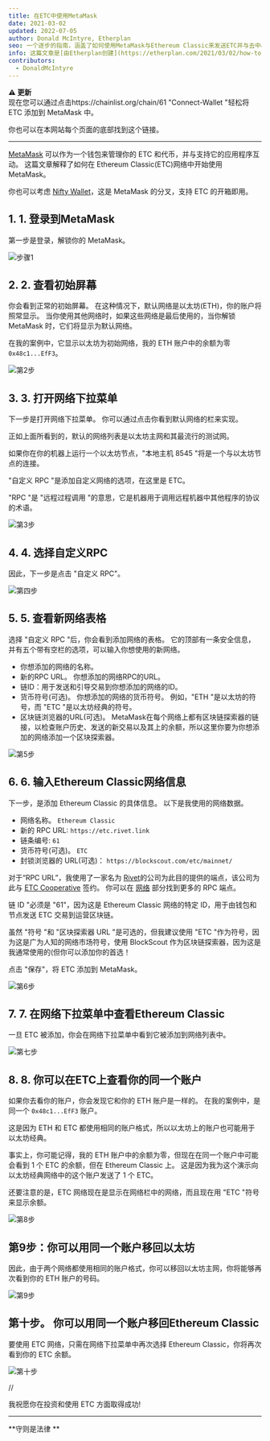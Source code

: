```yaml
---
title: 在ETC中使用MetaMask
date: 2021-03-02
updated: 2022-07-05
author: Donald McIntyre, Etherplan
seo: 一个逐步的指南，涵盖了如何使用MetaMask与Ethereum Classic来发送ETC并与去中心化的应用程序互动。
info: 这篇文章是[由Etherplan创建](https://etherplan.com/2021/03/02/how-to-connect-metamask-to-ethereum-classic/15512/)。 更多Ethereum Classic教程、理论和加密货币概念，请查看 [etherplan.com](https://etherplan.com)。
contributors:
  - DonaldMcIntyre
---
```


**⚠️ 更新**  
现在您可以通过点击https://chainlist.org/chain/61 "Connect-Wallet "轻松将 ETC 添加到 MetaMask 中。

你也可以在本网站每个页面的底部找到这个链接。

---

[MetaMask](https://metamask.io) 可以作为一个钱包来管理你的 ETC 和代币，并与支持它的应用程序互动。 这篇文章解释了如何在 Ethereum Classic(ETC)网络中开始使用 MetaMask。

你也可以考虑 [Nifty Wallet](https://chrome.google.com/webstore/detail/nifty-wallet/jbdaocneiiinmjbjlgalhcelgbejmnid?ucbcb=1)，这是 MetaMask 的分叉，支持 ETC 的开箱即用。

## 1. 1. 登录到MetaMask

第一步是登录，解锁你的 MetaMask。

![步骤1](./01.png)

## 2. 2. 查看初始屏幕

你会看到正常的初始屏幕。 在这种情况下，默认网络是以太坊(ETH)，你的账户将照常显示。 当你使用其他网络时，如果这些网络是最后使用的，当你解锁 MetaMask 时，它们将显示为默认网络。

在我的案例中，它显示以太坊为初始网络，我的 ETH 账户中的余额为零 `0x48c1...EfF3`。

![第2步](./02.png)

## 3. 3. 打开网络下拉菜单

下一步是打开网络下拉菜单。 你可以通过点击你看到默认网络的栏来实现。

正如上面所看到的，默认的网络列表是以太坊主网和其最流行的测试网。

如果你在你的机器上运行一个以太坊节点，"本地主机 8545 "将是一个与以太坊节点的连接。

"自定义 RPC "是添加自定义网络的选项，在这里是 ETC。

"RPC "是 "远程过程调用 "的意思，它是机器用于调用远程机器中其他程序的协议的术语。

![第3步](./03.png)

## 4. 4. 选择自定义RPC

因此，下一步是点击 "自定义 RPC"。

![第四步](./04.png)

## 5. 5. 查看新网络表格

选择 "自定义 RPC "后，你会看到添加网络的表格。 它的顶部有一条安全信息，并有五个带有空栏的选项，可以输入你想使用的新网络。

- 你想添加的网络的名称。
- 新的RPC URL。 你想添加的网络RPC的URL。
- 链ID：用于发送和引导交易到你想添加的网络的ID。
- 货币符号(可选)。 你想添加的网络的货币符号。 例如，"ETH "是以太坊的符号，而 "ETC "是以太坊经典的符号。
- 区块链浏览器的URL(可选)。 MetaMask在每个网络上都有区块链探索器的链接，以检查账户历史、发送的新交易以及其上的余额，所以这里你要为你想添加的网络添加一个区块探索器。

![第5步](./05.png)

## 6. 6. 输入Ethereum Classic网络信息

下一步，是添加 Ethereum Classic 的具体信息。 以下是我使用的网络数据。

- 网络名称。 `Ethereum Classic`
- 新的 RPC URL: `https://etc.rivet.link`
- 链条编号: `61`
- 货币符号(可选)。 `ETC`
- 封锁浏览器的 URL(可选)： `https://blockscout.com/etc/mainnet/`

对于“RPC URL”，我使用了一家名为 [Rivet](https://rivet.link/)的公司为此目的提供的端点，该公司为此与 [ETC Cooperative](https://etccooperative.org) 签约。 你可以在 [网络](/network/endpoints) 部分找到更多的 RPC 端点。

链 ID "必须是 "61"，因为这是 Ethereum Classic 网络的特定 ID，用于由钱包和节点发送 ETC 交易到运营区块链。

虽然 "符号 "和 "区块探索器 URL "是可选的，但我建议使用 "ETC "作为符号，因为这是广为人知的网络市场符号，使用 BlockScout 作为区块链探索器，因为这是我通常使用的(但你可以添加你的首选！

点击 "保存"，将 ETC 添加到 MetaMask。

![第6步](./06-rivet.png)

## 7. 7. 在网络下拉菜单中查看Ethereum Classic

一旦 ETC 被添加，你会在网络下拉菜单中看到它被添加到网络列表中。

![第七步](./07.png)

## 8. 8. 你可以在ETC上查看你的同一个账户

如果你去看你的账户，你会发现它和你的 ETH 账户是一样的。 在我的案例中，是同一个 `0x48c1...EfF3` 账户。

这是因为 ETH 和 ETC 都使用相同的账户格式，所以以太坊上的账户也可能用于以太坊经典。

事实上，你可能记得，我的 ETH 账户中的余额为零，但现在在同一个账户中可能会看到 1 个 ETC 的余额，但在 Ethereum Classic 上。 这是因为我为这个演示向以太坊经典网络中的这个账户发送了 1 个 ETC。

还要注意的是，ETC 网络现在是显示在网络栏中的网络，而且现在用 "ETC "符号来显示余额。

![第8步](./08.png)

## 第9步：你可以用同一个账户移回以太坊

因此，由于两个网络都使用相同的账户格式，你可以移回以太坊主网，你将能够再次看到你的 ETH 账户的号码。

![第9步](./09.png)

## 第十步。 你可以用同一个账户移回Ethereum Classic

要使用 ETC 网络，只需在网络下拉菜单中再次选择 Ethereum Classic，你将再次看到你的 ETC 余额。

![第十步](./10.png)

//

我祝愿你在投资和使用 ETC 方面取得成功!

---

**守则是法律 **
